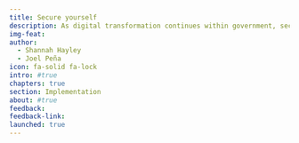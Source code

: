 ```yaml
---
title: Secure yourself
description: As digital transformation continues within government, security is often treated as an add-on option, rather than a standard service package. From ransomware to downed operations, the costs (financial and citizen trust) of a casual approach to security are too high to be ignored. When it comes to digital government, security is no longer optional.
img-feat: 
author: 
  - Shannah Hayley
  - Joel Peña
icon: fa-solid fa-lock
intro: #true
chapters: true
section: Implementation
about: #true
feedback: 
feedback-link: 
launched: true
---
```


